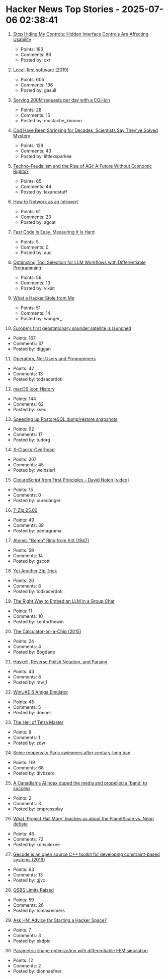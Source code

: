 # Hacker News Top Stories - 2025-07-06 02:38:41

1. [Stop Hiding My Controls: Hidden Interface Controls Are Affecting Usability](https://interactions.acm.org/archive/view/july-august-2025/stop-hiding-my-controls-hidden-interface-controls-are-affecting-usability)
   - Points: 183
   - Comments: 86
   - Posted by: cxr

2. [Local-first software (2019)](https://www.inkandswitch.com/essay/local-first/)
   - Points: 605
   - Comments: 196
   - Posted by: gasull

3. [Serving 200M requests per day with a CGI-bin](https://simonwillison.net/2025/Jul/5/cgi-bin-performance/)
   - Points: 28
   - Comments: 15
   - Posted by: mustache_kimono

4. [Cod Have Been Shrinking for Decades, Scientists Say They've Solved Mystery](https://www.smithsonianmag.com/smart-news/these-cod-have-been-shrinking-dramatically-for-decades-now-scientists-say-theyve-solved-the-mystery-180986920/)
   - Points: 129
   - Comments: 43
   - Posted by: littlexsparkee

5. [Techno-Feudalism and the Rise of AGI: A Future Without Economic Rights?](https://arxiv.org/abs/2503.14283)
   - Points: 65
   - Comments: 44
   - Posted by: lexandstuff

6. [How to Network as an Introvert](https://aginfer.bearblog.dev/how-to-network-as-an-introvert/)
   - Points: 61
   - Comments: 23
   - Posted by: agcat

7. [Fast Code Is Easy. Measuring It Is Hard](https://www.architect.co/posts/how-fast-is-it-really)
   - Points: 5
   - Comments: 0
   - Posted by: auc

8. [Optimizing Tool Selection for LLM Workflows with Differentiable Programming](https://viksit.substack.com/p/optimizing-tool-selection-for-llm)
   - Points: 56
   - Comments: 13
   - Posted by: viksit

9. [What a Hacker Stole from Me](https://mynoise.net/blog.php)
   - Points: 51
   - Comments: 14
   - Posted by: wonger_

10. [Europe's first geostationary sounder satellite is launched](https://www.eumetsat.int/europes-first-geostationary-sounder-satellite-launched)
   - Points: 167
   - Comments: 37
   - Posted by: diggan

11. [Operators, Not Users and Programmers](https://jyn.dev/operators-not-users-and-programmers/)
   - Points: 42
   - Comments: 13
   - Posted by: todsacerdoti

12. [macOS Icon History](https://basicappleguy.com/basicappleblog/macos-icon-history)
   - Points: 144
   - Comments: 62
   - Posted by: ksec

13. [Speeding up PostgreSQL dump/restore snapshots](https://xata.io/blog/behind-the-scenes-speeding-up-pgstream-snapshots-for-postgresql)
   - Points: 92
   - Comments: 17
   - Posted by: tudorg

14. [X-Clacks-Overhead](https://xclacksoverhead.org/home/about)
   - Points: 207
   - Comments: 45
   - Posted by: weinzierl

15. [ClojureScript from First Principles – David Nolen [video]](https://www.youtube.com/watch?v=An-ImWVppNQ)
   - Points: 15
   - Comments: 0
   - Posted by: puredanger

16. [7-Zip 25.00](https://github.com/ip7z/7zip/releases/tag/25.00)
   - Points: 49
   - Comments: 39
   - Posted by: pentagrama

17. [Atomic "Bomb" Ring from KiX (1947)](https://toytales.ca/atomic-bomb-ring-from-kix-1947/)
   - Points: 59
   - Comments: 14
   - Posted by: gscott

18. [Yet Another Zip Trick](https://hackarcana.com/article/yet-another-zip-trick)
   - Points: 20
   - Comments: 8
   - Posted by: todsacerdoti

19. [The Right Way to Embed an LLM in a Group Chat](https://blog.tripjam.app/the-right-way-to-embed-an-llm-in-a-group-chat/)
   - Points: 11
   - Comments: 10
   - Posted by: kenforthewin

20. [The Calculator-on-a-Chip (2015)](http://www.vintagecalculators.com/html/the_calculator-on-a-chip.html)
   - Points: 24
   - Comments: 4
   - Posted by: Bogdanp

21. [Haskell, Reverse Polish Notation, and Parsing](https://mattwills.bearblog.dev/haskell-postfix/)
   - Points: 43
   - Comments: 8
   - Posted by: mw_1

22. [WinUAE 6 Amiga Emulator](https://www.winuae.net/)
   - Points: 45
   - Comments: 5
   - Posted by: doener

23. [The Hell of Tetra Master](https://xvw.lol/en/articles/tetra-master.html)
   - Points: 8
   - Comments: 1
   - Posted by: zdw

24. [Seine reopens to Paris swimmers after century-long ban](https://www.lemonde.fr/en/france/article/2025/07/05/seine-reopens-to-paris-swimmers-after-century-long-ban_6743058_7.html)
   - Points: 119
   - Comments: 68
   - Posted by: divbzero

25. [A Canadian's AI hoax duped the media and propelled a 'band' to success](https://www.cbc.ca/news/entertainment/ai-band-hoax-velvet-sundown-1.7575874)
   - Points: 2
   - Comments: 3
   - Posted by: empressplay

26. [What 'Project Hail Mary' teaches us about the PlanetScale vs. Neon debate](https://blog.alexoglou.com/posts/database-decisions/)
   - Points: 46
   - Comments: 72
   - Posted by: konsalexee

27. [Gecode is an open source C++ toolkit for developing constraint-based systems (2019)](https://www.gecode.org/)
   - Points: 63
   - Comments: 13
   - Posted by: gjvc

28. [QSBS Limits Raised](https://www.mintz.com/insights-center/viewpoints/2906/2025-06-25-qsbs-benefits-expanded-under-senate-finance-proposal)
   - Points: 59
   - Comments: 26
   - Posted by: tomasreimers

29. [Ask HN: Advice for Starting a Hacker Space?](undefined)
   - Points: 7
   - Comments: 3
   - Posted by: pkdpic

30. [Parametric shape optimization with differentiable FEM simulation](https://docs.pasteurlabs.ai/projects/tesseract-jax/latest/examples/fem-shapeopt/demo.html)
   - Points: 12
   - Comments: 2
   - Posted by: dionhaefner

